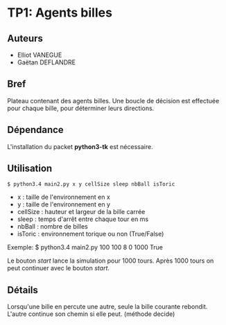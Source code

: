 TP1: Agents billes
==================

## Auteurs

- Elliot VANEGUE
- Gaëtan DEFLANDRE


## Bref

Plateau contenant des agents billes. Une boucle de décision est
effectuée pour chaque bille, pour déterminer leurs directions.


## Dépendance

L'installation du packet **python3-tk** est nécessaire.


## Utilisation

    $ python3.4 main2.py x y cellSize sleep nbBall isToric

- x : taille de l'environnement en x
- y : taille de l'environnement en y
- cellSize : hauteur et largeur de la bille carrée
- sleep : temps d'arrêt entre chaque tour en ms
- nbBall : nombre de billes
- isToric : environnement torique ou non (True/False)

Exemple:
    $ python3.4 main2.py 100 100 8 0 1000 True

Le bouton *start* lance la simulation pour 1000 tours. Après 1000
tours on peut continuer avec le bouton *start*.


## Détails

Lorsqu'une bille en percute une autre, seule la bille courante
rebondit. L'autre continue son chemin si elle peut. (méthode decide)
